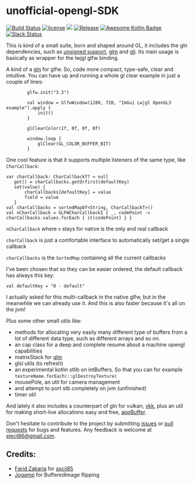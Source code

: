 # unofficial-opengl-SDK

[![Build Status](https://travis-ci.org/kotlin-graphics/uno-sdk.svg?branch=master)](https://travis-ci.org/kotlin-graphics/uno-sdk) 
[![license](https://img.shields.io/badge/License-MIT-orange.svg)](https://github.com/kotlin-graphics/uno-sdk/blob/master/LICENSE) 
![](https://reposs.herokuapp.com/?path=kotlin-graphics/uno-sdk&color=yellow) 
[![Release](https://jitpack.io/v/kotlin-graphics/uno-sdk.svg)](https://jitpack.io/#kotlin-graphics/uno-sdk)
[![Awesome Kotlin Badge](https://kotlin.link/awesome-kotlin.svg)](https://github.com/KotlinBy/awesome-kotlin) 
[![Slack Status](http://slack.kotlinlang.org/badge.svg)](http://slack.kotlinlang.org/)

This is kind of a small suite, born and shaped around GL, it includes the gln dependencies, such as [unsigned support](https://github.com/elect86/kotlin-unsigned), [glm](https://github.com/kotlin-graphics/glm) and [gli](https://github.com/kotlin-graphics/gli). Its main usage is basically as wrapper for the lwjgl glfw binding.

A kind of a [gln](https://github.com/kotlin-graphics/glm) for glfw. So, code more compact, type-safe, clear and intuitive. You can have up and running a whole gl clear example in just a couple of lines:

            glfw.init("3.3")

            val window = GlfwWindow(1280, 720, "ImGui Lwjgl OpenGL3 example").apply {
                init()
            }
            
            glClearColor(1f, 0f, 0f, 0f)

            window.loop {
                glClear(GL_COLOR_BUFFER_BIT)
            }

One cool feature is that it supports multiple listeners of the same type, like `CharCallback`:

    var charCallback: CharCallbackT? = null
       get() = charCallbacks.getOrfirst(defaultKey)
       set(value) {
           charCallbacks[defaultKey] = value
           field = value
       }
    val charCallbacks = sortedMapOf<String, CharCallbackT>()
    val nCharCallback = GLFWCharCallbackI { _, codePoint -> charCallbacks.values.forEach { it(codePoint) } }
    
`nCharCallback` where `n` stays for native is the only and real callback

`charCallback` is just a comfortable interface to automatically set/get a single callback

`charCallbacks` is the `SortedMap` containing all the current callbacks

I've been chosen that so they can be easier ordered, the default callback has always this key:

`val defaultKey = "0 - default"`

I actually asked for this multi-callback in the native glfw, but in the meanwhile we can already use it. And this is also faster because it's all on the jvm!
    
Plus some other small utils like:
- methods for allocating very easily many different type of buffers from a lot of different data type, such as different arrays and so on.
- an cap class for a deep and complete resume about a machine opengl capabilities
- matrixStack for [glm](https://github.com/kotlin-graphics/glm)
- glsl utils (to refresh)
- an experimental kotlin stlib on intBuffers. So that you can for example `textureName.forEach(::glDestroyTexture)`
- mousePole, an util for camera management
- and attempt to port stb completely on jvm (unfinished)
- timer util

And lately it also includes a counterpart of gln for vulkan, [vkk](https://github.com/kotlin-graphics/vkk), plus an util for making short-live allocations easy and free, [appBuffer](https://github.com/kotlin-graphics/appBuffer).


Don't hesitate to contribute to the project by submitting [issues](https://github.com/kotlin-graphics/uno-sdk/issues) or [pull requests](https://github.com/kotlin-graphics/uno-sdk/pulls) for bugs and features. Any feedback is welcome at [elect86@gmail.com](mailto://elect86@gmail.com).



## Credits:

- [Farid Zakaria](https://github.com/fzakaria) for [ascii85](https://github.com/fzakaria/ascii85)
- [Jogamp](http://jogamp.org/) for BufferedImage flipping 

